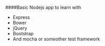 ####Basic Nodejs app to learn with
- Express
- Bower
- jQuery
- Bootstrap
- And mocha or someother test framework